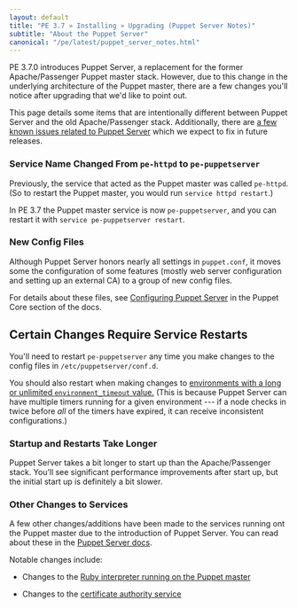 ```yaml
---
layout: default
title: "PE 3.7 » Installing » Upgrading (Puppet Server Notes)"
subtitle: "About the Puppet Server"
canonical: "/pe/latest/puppet_server_notes.html"
---
```



PE 3.7.0 introduces Puppet Server, a replacement for the former Apache/Passenger Puppet master stack. However, due to this change in the underlying architecture of the Puppet master, there are a few changes you'll notice after upgrading that we'd like to point out.

This page details some items that are intentionally different between Puppet Server and the old Apache/Passenger stack. Additionally, there are [a few known issues related to Puppet Server](./release_notes_known_issues.html#known-issues-related-to-puppet-server) which  we expect to fix in future releases.

### Service Name Changed From `pe-httpd` to `pe-puppetserver`

Previously, the service that acted as the Puppet master was called `pe-httpd`. (So to restart the Puppet master, you would run `service httpd restart`.) 

In PE 3.7 the Puppet master service is now `pe-puppetserver`, and you can restart it with `service pe-puppetserver restart`. 

### New Config Files

Although Puppet Server honors nearly all settings in `puppet.conf`, it moves some the configuration of some features (mostly web server configuration and setting up an external CA) to a group of new config files.

For details about these files, see [Configuring Puppet Server](./puppet_server_config_files.html) in the Puppet Core section of the docs.

## Certain Changes Require Service Restarts

You'll need to restart `pe-puppetserver`  any time you make changes to the config files in `/etc/puppetserver/conf.d`. 

You should also restart when making changes to [environments with a long or unlimited `environment_timeout` value.](/puppet/3.7/reference/environments_configuring.html#environmenttimeout) (This is because Puppet Server can have multiple timers running for a given environment --- if a node checks in twice before _all_ of the timers have expired, it can receive inconsistent configurations.)

### Startup and Restarts Take Longer

Puppet Server takes a bit longer to start up than the Apache/Passenger stack. You’ll  see significant performance improvements after start up, but the initial start up is definitely a bit slower. 

### Other Changes to Services

A few other changes/additions have been made to the services running ont the Puppet master due to the introduction of Puppet Server. You can read about these in the [Puppet Server docs](puppetserver/1.0/services_master_puppetserver.html#puppet's-services:-puppet-server).

Notable changes include: 

* Changes to the [Ruby interpreter running on the Puppet master](/puppetserver/1.0/services_master_puppetserver.html#jruby-interpreters)

* Changes to the [certificate authority service](/puppetserver/1.0/services_master_puppetserver.html#certificate-authority-service)


        



